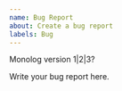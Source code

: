 ```yaml
---
name: Bug Report
about: Create a bug report
labels: Bug
---
```


Monolog version 1|2|3?

Write your bug report here.
